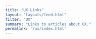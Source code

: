 ```yaml
---
title: "UX Links"
layout: "layouts/feed.html"
filter: "UX"
summary: "Links to articles about UX."
permalink: '/ux/index.html'
---
```

